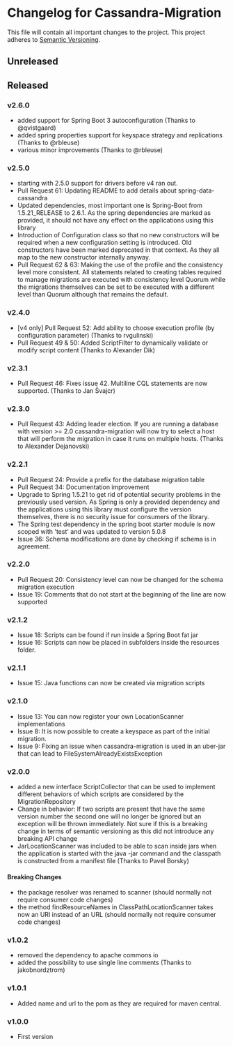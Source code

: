 # Changelog for Cassandra-Migration
This file will contain all important changes to the project.
This project adheres to [Semantic Versioning](http://semver.org/).

## Unreleased

## Released
### v2.6.0
* added support for Spring Boot 3 autoconfiguration (Thanks to @qvistgaard)
* added spring properties support for keyspace strategy and replications (Thanks to @rbleuse)
* various minor improvements (Thanks to @rbleuse)

### v2.5.0
* starting with 2.5.0 support for drivers before v4 ran out.
* Pull Request 61: Updating README to add details about spring-data-cassandra
* Updated dependencies, most important one is Spring-Boot from 1.5.21_RELEASE to 2.6.1. As the spring dependencies are marked
  as provided, it should not have any effect on the applications using this library
* Introduction of Configuration class so that no new constructors will be required when a new configuration setting is introduced.
  Old constructors have been marked deprecated in that context. As they all map to the new constructor internally anyway.
* Pull Request 62 & 63: Making the use of the profile and the consistency level more consistent. All statements
  related to creating tables required to manage migrations are executed with consistency level Quorum while
  the migrations themselves can be set to be executed with a different level than Quorum although that remains the default.

### v2.4.0
* [v4 only] Pull Request 52: Add ability to choose execution profile (by configuration parameter) (Thanks to rvgulinski)
* Pull Request 49 & 50: Added ScriptFilter to dynamically validate or modify script content (Thanks to Alexander Dik) 

### v2.3.1
* Pull Request 46: Fixes issue 42. Multiline CQL statements are now supported. (Thanks to Jan Švajcr)

### v2.3.0
* Pull Request 43: Adding leader election. If you are running a database with version >= 2.0 cassandra-migration will
  now try to select a host that will perform the migration in case it runs on multiple hosts. (Thanks to Alexander Dejanovski)
  
### v2.2.1
* Pull Request 24: Provide a prefix for the database migration table
* Pull Request 34: Documentation improvement
* Upgrade to Spring 1.5.21 to get rid of potential security problems in the previously used version.
  As Spring is only a provided dependency and the applications using this library must configure
  the version themselves, there is no security issue for consumers of the library.
* The Spring test dependency in the spring boot starter module is now scoped with 'test' and was updated
  to version 5.0.8
* Issue 36: Schema modifications are done by checking if schema is in agreement.

### v2.2.0
* Pull Request 20: Consistency level can now be changed for the schema migration execution
* Issue 19: Comments that do not start at the beginning of the line are now supported

### v2.1.2
* Issue 18: Scripts can be found if run inside a Spring Boot fat jar
* Issue 16: Scripts can now be placed in subfolders inside the resources folder.

### v2.1.1
* Issue 15: Java functions can now be created via migration scripts

### v2.1.0
* Issue 13: You can now register your own LocationScanner implementations
* Issue 8: It is now possible to create a keyspace as part of the initial
  migration.
* Issue 9: Fixing an issue when cassandra-migration is used in an uber-jar that
  can lead to FileSystemAlreadyExistsException

### v2.0.0
* added a new interface ScriptCollector that can be used to implement different
  behaviors of which scripts are considered by the MigrationRepository
* Change in behavior: If two scripts are present that have the same
  version number the second one will no longer be ignored but an exception will
  be thrown immediately. Not sure if this is a breaking change in terms of
  semantic versioning as this did not introduce any breaking API change
* JarLocationScanner was included to be able to scan inside jars when the
  application is started with the java -jar command and the classpath is
  constructed from a manifest file (Thanks to Pavel Borsky)
#### Breaking Changes
* the package resolver was renamed to scanner (should normally not require
  consumer code changes)
* the method findResourceNames in ClassPathLocationScanner takes now an URI
  instead of an URL (should normally not require consumer code changes)

### v1.0.2
* removed the dependency to apache commons io
* added the possibility to use single line comments (Thanks to jakobnordztrom)

### v1.0.1
* Added name and url to the pom as they are required for maven central. 

### v1.0.0
* First version
